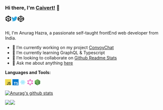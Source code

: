 ### Hi there, I'm [Caivert!](https://Calvert97.github.io) 👋

<a href="https://codesandbox.io/u/Calvert97">
  <img align="left" alt="Calvert Lee | CodeSandbox" width="20px" src="https://raw.githubusercontent.com/Calvert97/Calvert97/master/assets/codesandbox.svg" />
</a>
<a href="https://twitter.com/Calvert_Zzz">
  <img align="left" alt="Calvert Lee | Twitter" width="21px" src="https://raw.githubusercontent.com/Calvert97/Calvert97/master/assets/twitter.svg" />
</a>
<a href="https://codepen.io/Calvert97">
  <img align="left" alt="Calvert Lee | Codepen" width="21px" src="https://raw.githubusercontent.com/Calvert97/Calvert97/master/assets/codepen.svg" />
</a>

<br />
<br />

Hi, I'm Anurag Hazra, a passionate self-taught frontEnd web developer from India.

- 🔭 I’m currently working on my project [ConvoyChat](https://github.com/anuraghazra/convoychat)
- 🌱 I’m currently learning GraphQL & Typescript
- 👯 I’m looking to collaborate on [Github Readme Stats](https://github.com/anuraghazra/github-readme-stats)
- 💬 Ask me about anything [here](https://github.com/anuraghazra/anuraghazra/issues)

**Languages and Tools:**  

<code><img height="20" src="https://raw.githubusercontent.com/github/explore/80688e429a7d4ef2fca1e82350fe8e3517d3494d/topics/javascript/javascript.png"></code>
<code><img height="20" src="https://raw.githubusercontent.com/github/explore/80688e429a7d4ef2fca1e82350fe8e3517d3494d/topics/typescript/typescript.png"></code>
<code><img height="20" src="https://raw.githubusercontent.com/github/explore/80688e429a7d4ef2fca1e82350fe8e3517d3494d/topics/react/react.png"></code>
<code><img height="20" src="https://raw.githubusercontent.com/github/explore/5c058a388828bb5fde0bcafd4bc867b5bb3f26f3/topics/graphql/graphql.png"></code>
<code><img height="20" src="https://raw.githubusercontent.com/github/explore/80688e429a7d4ef2fca1e82350fe8e3517d3494d/topics/nodejs/nodejs.png"></code>

<!--- 
  if you have forked this to use on your profile, 
  Change the `github-readme-stats.anuraghazra1.vercel.app` to `github-readme-stats.vercel.app` 
--->

[![Anurag's github stats](https://github-readme-stats.vercel.app/api?username=Calvert97&show_icons=true&title_color=fff&icon_color=79ff97&text_color=9f9f9f&bg_color=151515)](https://github.com/anuraghazra/github-readme-stats)

<a href="https://github.com/anuraghazra/anuraghazra.github.io">
  <img align="left" src="https://github-readme-stats.anuraghazra1.vercel.app/api/pin/?username=anuraghazra&repo=anuraghazra.github.io&title_color=fff&icon_color=79ff97&text_color=9f9f9f&bg_color=151515" />
</a>

<a href="https://github.com/Calvert97/Calvert97.github.io">
  <img align="left" src="https://github-readme-stats.vercel.app/api/pin/?username=Calvert97&repo=Calvert97.github.io&title_color=fff&icon_color=79ff97&text_color=9f9f9f&bg_color=151515" />
</a>
